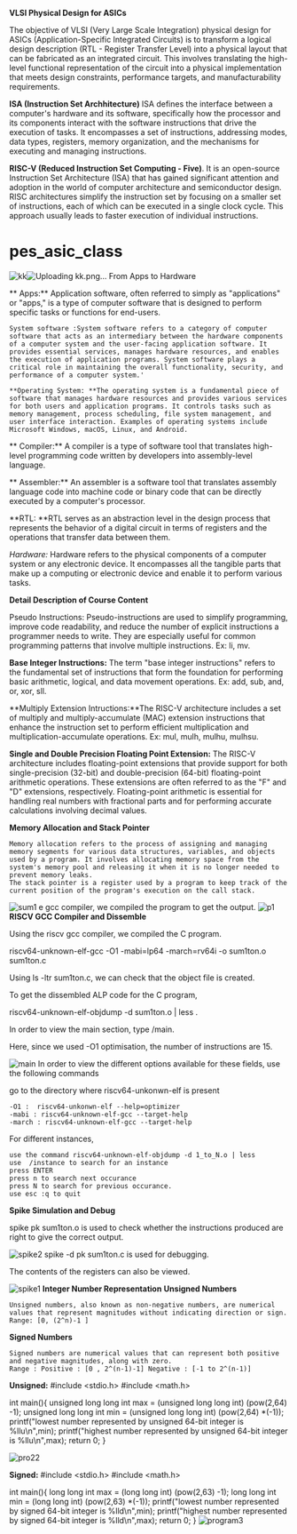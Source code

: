 
**VLSI Physical Design for ASICs**

The objective of VLSI (Very Large Scale Integration) physical design for ASICs (Application-Specific Integrated Circuits) is to transform a logical design description (RTL - Register Transfer Level) into a physical layout that can be fabricated as an integrated circuit. This involves translating the high-level functional representation of the circuit into a physical implementation that meets design constraints, performance targets, and manufacturability requirements.

   **ISA (Instruction Set Archhitecture)**
        ISA defines the interface between a computer's hardware and its software, specifically how the processor and its components interact with the software instructions that drive the execution of tasks.
        It encompasses a set of instructions, addressing modes, data types, registers, memory organization, and the mechanisms for executing and managing instructions.

   **RISC-V (Reduced Instruction Set Computing - Five)**.
        It is an open-source Instruction Set Architecture (ISA) that has gained significant attention and adoption in the world of computer architecture and semiconductor design.
        RISC architectures simplify the instruction set by focusing on a smaller set of instructions, each of which can be executed in a single clock cycle. This approach usually leads to faster execution of individual instructions.
# pes_asic_class
![kk](https://github.com/KushalR17/pes_asic_class/assets/142383052/43b12409-0fe3-4721-ac02-3bd342965195)![Uploading kk.png…]()
From Apps to Hardware

  ** Apps:** Application software, often referred to simply as "applications" or "apps," is a type of computer software that is designed to perform specific tasks or functions for end-users.

    System software :System software refers to a category of computer software that acts as an intermediary between the hardware components of a computer system and the user-facing application software. It provides essential services, manages hardware resources, and enables the execution of application programs. System software plays a critical role in maintaining the overall functionality, security, and performance of a computer system.'

    **Operating System: **The operating system is a fundamental piece of software that manages hardware resources and provides various services for both users and application programs. It controls tasks such as memory management, process scheduling, file system management, and user interface interaction. Examples of operating systems include Microsoft Windows, macOS, Linux, and Android.

   ** Compiler:** A compiler is a type of software tool that translates high-level programming code written by developers into assembly-level language.

   ** Assembler:** An assembler is a software tool that translates assembly language code into machine code or binary code that can be directly executed by a computer's processor.


**RTL: **RTL serves as an abstraction level in the design process that represents the behavior of a digital circuit in terms of registers and the operations that transfer data between them.

*Hardware:* Hardware refers to the physical components of a computer system or any electronic device. It encompasses all the tangible parts that make up a computing or electronic device and enable it to perform various tasks.

**Detail Description of Course Content**

Pseudo Instructions: Pseudo-instructions are used to simplify programming, improve code readability, and reduce the number of explicit instructions a programmer needs to write. They are especially useful for common programming patterns that involve multiple instructions. Ex: li, mv.

**Base Integer Instructions:** The term "base integer instructions" refers to the fundamental set of instructions that form the foundation for performing basic arithmetic, logical, and data movement operations. Ex: add, sub, and, or, xor, sll.

**Multiply Extension Intructions:**The RISC-V architecture includes a set of multiply and multiply-accumulate (MAC) extension instructions that enhance the instruction set to perform efficient multiplication and multiplication-accumulate operations. Ex: mul, mulh, mulhu, mulhsu.


**Single and Double Precision Floating Point Extension:** The RISC-V architecture includes floating-point extensions that provide support for both single-precision (32-bit) and double-precision (64-bit) floating-point arithmetic operations. These extensions are often referred to as the "F" and "D" extensions, respectively. Floating-point arithmetic is essential for handling real numbers with fractional parts and for performing accurate calculations involving decimal values.


**Memory Allocation and Stack Pointer**

    Memory allocation refers to the process of assigning and managing memory segments for various data structures, variables, and objects used by a program. It involves allocating memory space from the system's memory pool and releasing it when it is no longer needed to prevent memory leaks.
    The stack pointer is a register used by a program to keep track of the current position of the program's execution on the call stack.
    
  ![sum1](https://github.com/KushalR17/pes_asic_class/assets/142383052/9ad2d9cf-1874-402a-ad35-6825f6eab990)
e gcc compiler, we compiled the program to get the output.
![p1](https://github.com/KushalR17/pes_asic_class/assets/142383052/d8b803e8-600c-485b-856a-610da1e9c0c8)
**RISCV GCC Compiler and Dissemble**

Using the riscv gcc compiler, we compiled the C program.

riscv64-unknown-elf-gcc -O1 -mabi=lp64 -march=rv64i -o sum1ton.o sum1ton.c

Using ls -ltr sum1ton.c, we can check that the object file is created.

To get the dissembled ALP code for the C program,

riscv64-unknown-elf-objdump -d sum1ton.o | less .

In order to view the main section, type /main.

Here, since we used -O1 optimisation, the number of instructions are 15.


![main](https://github.com/KushalR17/pes_asic_class/assets/142383052/4943ce47-fcf3-4c06-8154-0c239b86604e)
In order to view the different options available for these fields, use the following commands

go to the directory where riscv64-unkonwn-elf is present

    -O1 :  riscv64-unkonwn-elf --help=optimizer
    -mabi : riscv64-unknown-elf-gcc --target-help
    -march : riscv64-unknown-elf-gcc --target-help

For different instances,

    use the command riscv64-unknown-elf-objdump -d 1_to_N.o | less
    use  /instance to search for an instance
    press ENTER
    press n to search next occurance
    press N to search for previous occurance.
    use esc :q to quit
**Spike Simulation and Debug**

spike pk sum1ton.o is used to check whether the instructions produced are right to give the correct output.

![spike2](https://github.com/KushalR17/pes_asic_class/assets/142383052/c0c06a83-8ce5-46a1-995b-8c2e7dc59adc)
spike -d pk sum1ton.c is used for debugging.

The contents of the registers can also be viewed.

![spike1](https://github.com/KushalR17/pes_asic_class/assets/142383052/c2c84a2e-0e79-48e6-a481-6aea19a52869)
**Integer Number Representation**
**Unsigned Numbers**

    Unsigned numbers, also known as non-negative numbers, are numerical values that represent magnitudes without indicating direction or sign.
    Range: [0, (2^n)-1 ]

**Signed Numbers**

    Signed numbers are numerical values that can represent both positive and negative magnitudes, along with zero.
    Range : Positive : [0 , 2^(n-1)-1] Negative : [-1 to 2^(n-1)]
**Unsigned:**
    #include <stdio.h>
#include <math.h>

int main(){
	unsigned long long int max = (unsigned long long int) (pow(2,64) -1);
	unsigned long long int min = (unsigned long long int) (pow(2,64) *(-1));
	printf("lowest number represented by unsigned 64-bit integer is %llu\n",min);
	printf("highest number represented by unsigned 64-bit integer is %llu\n",max);
	return 0;
}



![pro22](https://github.com/KushalR17/pes_asic_class/assets/142383052/9fd8c800-3aaa-43e2-9fad-a2c45d4279d6)


**Signed:**
#include <stdio.h>
#include <math.h>

int main(){
	long long int max = (long long int) (pow(2,63) -1);
	long long int min = (long long int) (pow(2,63) *(-1));
	printf("lowest number represented by signed 64-bit integer is %lld\n",min);
	printf("highest number represented by signed 64-bit integer is %lld\n",max);
	return 0;
}
![program3](https://github.com/KushalR17/pes_asic_class/assets/142383052/9bd48167-434e-4f31-af7f-9f08b46b686e)




